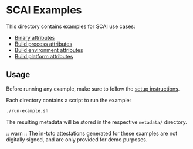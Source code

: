 # SCAI Examples

This directory contains examples for SCAI use cases:

* [Binary attributes](./gcc-helloworld)
* [Build process attributes](./sbom+slsa)
* [Build environment attributes](./hermetic-evidence)
* [Build platform attributes](./secure-boot)

## Usage

Before running any example, make sure to follow the [setup instructions].

Each directory contains a script to run the example:
```bash
./run-example.sh
```

The resulting metadata will be stored in the respective `metadata/` directory.

:: warn :: The in-toto attestations generated for these examples are not
digitally signed, and are only provided for demo purposes.

[setup instructions]: ../docs/usage.md
